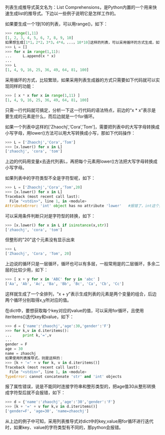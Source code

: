 列表生成推导式英文名为：List Comprehensions，是Python内置的一个用来快速生成list的推导式。下边以一些例子说明它是怎样工作的。

如果要生成一个1到10的列表，可以用range()，如下：

```py
>>> range(1,11)
[1, 2, 3, 4, 5, 6, 7, 8, 9, 10]
如果想生成[1*1，2*2，3*3，4*4，...，10*10]这样的列表，可以采用循环的方式生成，如下：
>>> L = []
>>> for x in range(1,11):
...     L.append(x * x)
...
>>> L
[1, 4, 9, 16, 25, 36, 49, 64, 81, 100]
```

采用循环的方式，比较繁琐，如果采用列表生成器的方式只需要如下代码就可以实现同样的功能：

```py
>>> [ x * x for x in range(1,11) ]
[1, 4, 9, 16, 25, 36, 49, 64, 81, 100]
```

只需一行代码就可搞定，分析一下这一行代码的语法特点，前边的“x * x”表示是要生成的元素是什么，而后边就是一个for循环。

如果一个列表中这样的['Zhaochj',‘Cora','Tom']，需要把列表中的大写字母转换成小写字母，用lower()方法可以用大写转换成小写，那如下代码操作：

```py
>>> L = ['Zhaochj','Cora','Tom']
>>> [x.lower() for x in L]
['zhaochj', 'cora', 'tom']
```

上边的代码用变量x去迭代列表L，再把每个元素用lower()方法把大写字母转换成小写字母。

如果列表中的字符类型不全是字符型呢，如下：

```py
>>> L = ['Zhaochj','Cora','Tom',20]
>>> [x.lower() for x in L]
Traceback (most recent call last):
  File "<stdin>", line 1, in <module>
AttributeError: 'int' object has no attribute 'lower'   #报错了，int这个对象是没有lower()这个属性的
```

可以采用条件判断只对是字符型的转换，如下：

```py
>>> [x.lower() for x in L if isinstance(x,str)]
['zhaochj', 'cora', 'tom']
```

但整形的"20"这个元素没有显示出来

```py
>>> L
['Zhaochj', 'Cora', 'Tom', 20]
```

上边说的循环只是一层循环，循环也可以有多层，一般常用是的二层循环，多余二层的比较少用，如下：

```py
>>> [ x + y for x in 'ABC' for y in 'abc' ]
['Aa', 'Ab', 'Ac', 'Ba', 'Bb', 'Bc', 'Ca', 'Cb', 'Cc']
```

这样就生成了一个全排列，“x + y”表示生成列表的元素是两个变量的组合，后边两个循环分别取得x,y所对应的值。

在dict中，要想获取每个key对应的value的值，可以采用for循环，且使用iteritems()迭代key和value，如下：

```py
>>> d = {'name':'zhaochj','age':30,'gender':'F'}
>>> for k,v in d.iteritems():
...     print k,'=',v
...
gender = F
age = 30
name = zhaochj
如果使用列表推导式，则是这样的：
>>> [k + '=' + v for k, v in d.iteritems()]
Traceback (most recent call last):
  File "<stdin>", line 1, in <module>
TypeError: cannot concatenate 'str' and 'int' objects
```

报了属性错误，说是不能同时连接字符串和整形类型的，把age值30从整形转换成字符型后就不会报错，如下：

```py
>>> d = {'name':'zhaochj','age':'30','gender':'F'}
>>> [k + '=' + v for k,v in d.iteritems()]
['gender=F', 'age=30', 'name=zhaochj']
```

从上边的例子中可知，采用列表推导式对dict中的key,value用for循环进行迭代时，如果key、value的字符类型有不同的，那python会报错。

